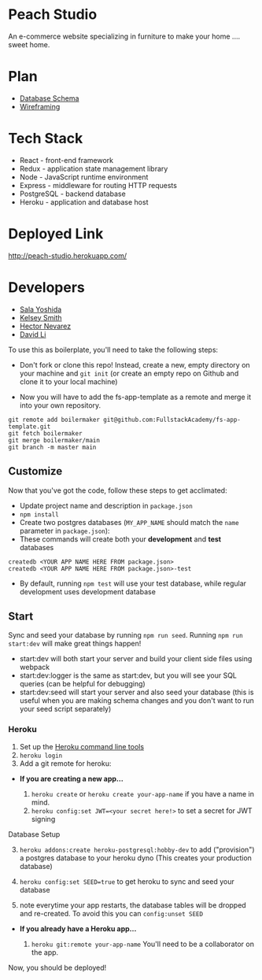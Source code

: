 # Peach Studio

An e-commerce website specializing in furniture to make your home .... sweet home.

# Plan

- [Database Schema](<https://www.figma.com/proto/EePmw6YHk1LKaakF7HHfur/Relational-Database-Diagram---Component-Kit-(Community)?node-id=8%3A850&scaling=min-zoom&page-id=8%3A848>)
- [Wireframing](https://www.figma.com/file/rRlrQC0rw7WNspM5qjDZhF/Peach-Studios?node-id=0%3A1)

# Tech Stack

- React - front-end framework
- Redux - application state management library
- Node - JavaScript runtime environment
- Express - middleware for routing HTTP requests
- PostgreSQL - backend database
- Heroku - application and database host

# Deployed Link

http://peach-studio.herokuapp.com/

# Developers

- [Sala Yoshida](https://github.com/yoshidasala)
- [Kelsey Smith](https://github.com/paigekelsey)
- [Hector Nevarez](https://github.com/hector-nevarez)
- [David Li](https://github.com/davdli)

To use this as boilerplate, you'll need to take the following steps:

- Don't fork or clone this repo! Instead, create a new, empty
  directory on your machine and `git init` (or create an empty repo on
  Github and clone it to your local machine)

- Now you will have to add the fs-app-template as a remote and merge it into your own repository.

```
git remote add boilermaker git@github.com:FullstackAcademy/fs-app-template.git
git fetch boilermaker
git merge boilermaker/main
git branch -m master main
```

## Customize

Now that you've got the code, follow these steps to get acclimated:

- Update project name and description in `package.json`
- `npm install`
- Create two postgres databases (`MY_APP_NAME` should match the `name`
  parameter in `package.json`):
- These commands will create both your **development** and **test** databases

```
createdb <YOUR APP NAME HERE FROM package.json>
createdb <YOUR APP NAME HERE FROM package.json>-test
```

- By default, running `npm test` will use your test database, while
  regular development uses development database

## Start

Sync and seed your database by running `npm run seed`. Running `npm run start:dev` will make great things happen!

- start:dev will both start your server and build your client side files using webpack
- start:dev:logger is the same as start:dev, but you will see your SQL queries (can be helpful for debugging)
- start:dev:seed will start your server and also seed your database (this is useful when you are making schema changes and you don't want to run your seed script separately)

### Heroku

1.  Set up the [Heroku command line tools][heroku-cli]
2.  `heroku login`
3.  Add a git remote for heroku:

[heroku-cli]: https://devcenter.heroku.com/articles/heroku-cli

- **If you are creating a new app...**

  1.  `heroku create` or `heroku create your-app-name` if you have a
      name in mind.
  2.  `heroku config:set JWT=<your secret here!>` to set a secret for JWT signing

Database Setup

3.  `heroku addons:create heroku-postgresql:hobby-dev` to add
    ("provision") a postgres database to your heroku dyno (This creates your production database)

4.  `heroku config:set SEED=true` to get heroku to sync and seed your database

5.  note everytime your app restarts, the database tables will be dropped and re-created. To avoid this you can `config:unset SEED`

- **If you already have a Heroku app...**

  1.  `heroku git:remote your-app-name` You'll need to be a
      collaborator on the app.

Now, you should be deployed!
